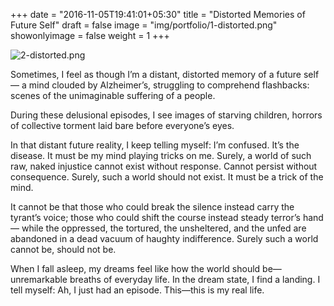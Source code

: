 +++
date = "2016-11-05T19:41:01+05:30"
title = "Distorted Memories of Future Self"
draft = false
image = "img/portfolio/1-distorted.png"
showonlyimage = false
weight = 1
+++

![2-distorted.png](/img/portfolio/2-distorted.png)

Sometimes, I feel as though I’m a distant, distorted memory of a future self—
a mind clouded by Alzheimer’s,
struggling to comprehend flashbacks:
scenes of the unimaginable suffering of a people.
<!--more-->




During these delusional episodes,
I see images of starving children,
horrors of collective torment laid bare before everyone’s eyes.

In that distant future reality, I keep telling myself:
I’m confused.
It’s the disease.
It must be my mind playing tricks on me.
Surely, a world of such raw, naked injustice
cannot exist without response.
Cannot persist without consequence.
Surely, such a world should not exist.
It must be a trick of the mind.

It cannot be that those who could break the silence instead carry the tyrant’s voice;
those who could shift the course instead steady terror’s hand—
while the oppressed, the tortured, the unsheltered, and the unfed
are abandoned in a dead vacuum of haughty indifference.
Surely such a world cannot be,
should not be.

When I fall asleep,
my dreams feel like how the world should be—
unremarkable breaths of everyday life.
In the dream state, I find a landing.
I tell myself:
Ah, I just had an episode.
This—this is my real life.
